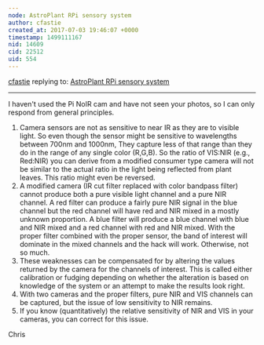 ```yaml
---
node: AstroPlant RPi sensory system
author: cfastie
created_at: 2017-07-03 19:46:07 +0000
timestamp: 1499111167
nid: 14609
cid: 22512
uid: 554
---
```




[cfastie](../profile/cfastie) replying to: [AstroPlant RPi sensory system](../notes/Sidney_AstroPlant/07-03-2017/astroplant-rpi-sensory-system)

----
I haven't used the Pi NoIR cam and have not seen your photos, so I can only respond from general principles. 

1. Camera sensors are not as sensitive to near IR as they are to visible light. So even though the sensor might be sensitive to wavelengths between 700nm and 1000nm, They capture less of that range than they do in the range of any single color (R,G,B). So the ratio of VIS:NIR (e.g., Red:NIR) you can derive from a modified consumer type camera will not be similar to the actual ratio in the light being reflected from plant leaves. This ratio might even be reversed.
2. A modified camera (IR cut filter replaced with color bandpass filter) cannot produce both a pure visible light channel and a pure NIR channel. A red filter can produce a fairly pure NIR signal in the blue channel but the red channel will have red and NIR mixed in a mostly unknown proportion. A blue filter will produce a blue channel with blue and NIR mixed and a red channel with red and NIR mixed. With the proper filter combined with the proper sensor, the band of interest will dominate in the mixed channels and the hack will work. Otherwise, not so much.
3. These weaknesses can be compensated for by altering the values returned by the camera for the channels of interest. This is called either calibration or fudging depending on whether the alteration is based on knowledge of the system or an attempt to make the results look right.
4. With two cameras and the proper filters, pure NIR and VIS channels can be captured, but the issue of low sensitivity to NIR remains.
5. If you know (quantitatively) the relative sensitivity of NIR and VIS in your cameras, you can correct for this issue.

Chris

